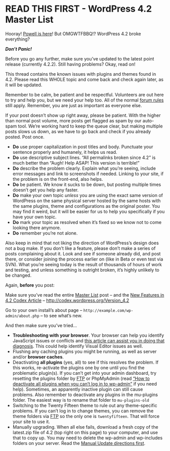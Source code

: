 # READ THIS FIRST - WordPress 4.2 Master List

Hooray! [Powell is here](https://wordpress.org/news/2015/04/powell/)! But OMGWTFBBQ!? WordPress 4.2 broke everything?

_**Don’t Panic!**_

Before you go any further, make sure you’ve updated to the latest point release (currently 4.2.2). Still having problems? Okay, read on!

This thread contains the known issues with plugins and themes found in 4.2. Please read this WHOLE topic and come back and check again later, as it will be updated.

Remember to be calm, be patient and be respectful. Volunteers are out here to try and help you, but we need your help too. All of the normal [forum rules](http://codex.wordpress.org/Forum_Welcome) still apply. Remember, you are just as important as everyone else.

If your post doesn’t show up right away, please be patient. With the higher than normal post volume, more posts get flagged as spam by our auto-spam tool. We’re working hard to keep the queue clear, but making multiple posts slows us down, as we have to go back and check if you already posted. Post once.

- **Do** use proper capitalization in post titles and body. Punctuate your sentence properly and humanely, it helps us read.
- **Do** use descriptive subject lines. “All permalinks broken since 4.2” is much better than “Augh! Help ASAP! This version is terrible!”
- **Do** describe the problem clearly. Explain what you’re seeing, include error messages and link to screenshots if needed. Linking to your site, if the problem is on the front-end, also helps.
- **Do** be patient. We know it sucks to be down, but posting multiple times doesn’t get you help any faster.
- **Do** make your own topic _unless_ you are using the exact same version of WordPress on the same physical server hosted by the same hosts with the same plugins, theme and configurations as the original poster. You may find it weird, but it will be easier for us to help you specifically if you have your own topic.
- **Do** mark your topic as resolved when it’s fixed so we know not to come looking there anymore.
- **Do** remember you’re not alone.

Also keep in mind that not liking the direction of WordPress’s design does not a bug make. If you don’t like a feature, please don’t make a series of posts complaining about it. Look and see if someone already did, and post there, or consider joining the process earlier on (like in Beta or even test via SVN). What you’re seeing today is the result of thousands of hours of work and testing, and unless something is outright broken, it’s highly unlikely to be changed.

Again, **before** you post:

Make sure you’ve read the entire [Master List](https://wordpress.org/support/topic/read-this-first-%E2%80%93-wordpress-42-master-list) post – and the [New Features in 4.2 Codex Article](http://codex.wordpress.org/Version_4.2#What.27s_New) – http://codex.wordpress.org/Version_4.2

Go to your own install’s about page – `http://example.com/wp-admin/about.php` – to see what’s new.

And then make sure you’ve tried…

- **Troubleshooting with your browser**. Your browser can help you identify JavaScript issues or conflicts and [this article can assist you in doing that diagnosis](http://codex.wordpress.org/Using_Your_Browser_to_Diagnose_JavaScript_Errors). This could help identify Visual Editor issues as well.
- Flushing any caching plugins you might be running, as well as server and/or **browser caches**.
- Deactivating **all plugins** (yes, all) to see if this resolves the problem. If this works, re-activate the plugins one by one until you find the problematic plugin(s). If you can’t get into your admin dashboard, try resetting the plugins folder by [FTP](http://codex.wordpress.org/FTP_Clients) or PhpMyAdmin (read [“How to deactivate all plugins when you can’t log in to wp-admin”](http://codex.wordpress.org/FAQ_Troubleshooting#How_to_deactivate_all_plugins_when_not_able_to_access_the_administrative_menus.3F) if you need help). Sometimes, an apparently inactive plugin can still cause problems. Also remember to deactivate any plugins in the mu-plugins folder. The easiest way is to rename that folder to `mu-plugins-old`
- Switching to the Twenty Fifteen theme to rule out any theme-specific problems. If you can’t log in to change themes, you can remove the theme folders via [FTP](http://codex.wordpress.org/FTP_Clients) so the only one is `twentyfifteen`. That will force your site to use it.
- Manually upgrading. When all else fails, download a fresh copy of the latest.zip file of 4.2 (top right on this page) to your computer, and use that to copy up. You may need to delete the wp-admin and wp-includes folders on your server. Read the [Manual Update directions first](http://codex.wordpress.org/Updating_WordPress#Manual_Update).